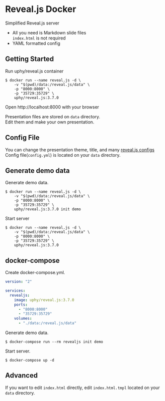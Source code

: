 # Reveal.js Docker

Simplified Reveal.js server

- All you need is Markdown slide files  
  `index.html` is not required
- YAML formatted config

## Getting Started

Run uphy/reveal.js container

```console
$ docker run --name reveal.js -d \
    -v "$(pwd)/data:/reveal.js/data" \
    -p "8000:8000" \
    -p "35729:35729" \
    uphy/reveal.js:3.7.0
```

Open http://localhost:8000 with your browser

Presentation files are stored on `data` directory.  
Edit them and make your own presentation.

## Config File

You can change the presentation theme, title, and many [reveal.js configs](https://github.com/hakimel/reveal.js/#configuration)  
Config file(`config.yml`) is located on your `data` directory. 

## Generate demo data

Generate demo data.

```console
$ docker run --name reveal.js -d \
    -v "$(pwd)/data:/reveal.js/data" \
    -p "8000:8000" \
    -p "35729:35729" \
    uphy/reveal.js:3.7.0 init demo
```

Start server

```console
$ docker run --name reveal.js -d \
    -v "$(pwd)/data:/reveal.js/data" \
    -p "8000:8000" \
    -p "35729:35729" \
    uphy/reveal.js:3.7.0
```

## docker-compose

Create docker-compose.yml.

```yaml
version: "2"

services:
  revealjs:
    image: uphy/reveal.js:3.7.0
    ports:
      - "8000:8000"
      - "35729:35729"
    volumes:
      - "./data:/reveal.js/data"
```

Generate demo data.

```console
$ docker-compose run --rm revealjs init demo
```

Start server.

```console
$ docker-compose up -d
```

## Advanced

If you want to edit `index.html` directly, edit `index.html.tmpl` located on your `data` directory.